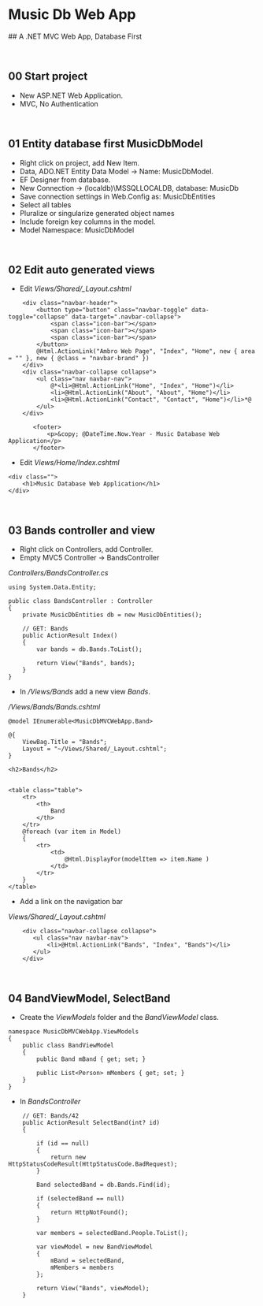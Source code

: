 # Music Db Web App
﻿## A .NET MVC Web App, Database First



&nbsp;
## 00 Start project

* New ASP.NET Web Application.
* MVC, No Authentication



&nbsp;
## 01 Entity database first MusicDbModel

* Right click on project, add New Item.
* Data, ADO.NET Entity Data Model -> Name: MusicDbModel.
* EF Designer from database.
* New Connection -> (localdb)\MSSQLLOCALDB, database: MusicDb
* Save connection settings in Web.Config as: MusicDbEntities
* Select all tables
* Pluralize or singularize generated object names
* Include foreign key columns in the model.
* Model Namespace: MusicDbModel



&nbsp;
## 02 Edit auto generated views

* Edit *Views/Shared/_Layout.cshtml*

```
    <div class="navbar-header">
        <button type="button" class="navbar-toggle" data-toggle="collapse" data-target=".navbar-collapse">
            <span class="icon-bar"></span>
            <span class="icon-bar"></span>
            <span class="icon-bar"></span>
        </button>
        @Html.ActionLink("Ambro Web Page", "Index", "Home", new { area = "" }, new { @class = "navbar-brand" })
    </div>
    <div class="navbar-collapse collapse">
        <ul class="nav navbar-nav">
            @*<li>@Html.ActionLink("Home", "Index", "Home")</li>
            <li>@Html.ActionLink("About", "About", "Home")</li>
            <li>@Html.ActionLink("Contact", "Contact", "Home")</li>*@
        </ul>        
    </div>

```
```
       <footer>
           <p>&copy; @DateTime.Now.Year - Music Database Web Application</p>
       </footer>
```


* Edit *Views/Home/Index.cshtml*

```
<div class="">
    <h1>Music Database Web Application</h1>    
</div>
```





&nbsp;
## 03 Bands controller and view

* Right click on Controllers, add Controller.
* Empty MVC5 Controller -> BandsController

*Controllers/BandsController.cs*
```
using System.Data.Entity;
```
```
public class BandsController : Controller
{
    private MusicDbEntities db = new MusicDbEntities();

    // GET: Bands
    public ActionResult Index()
    {
        var bands = db.Bands.ToList();

        return View("Bands", bands);
    }
}
```


* In */Views/Bands* add a new view *Bands*.

*/Views/Bands/Bands.cshtml*
```
@model IEnumerable<MusicDbMVCWebApp.Band>

@{
    ViewBag.Title = "Bands";
    Layout = "~/Views/Shared/_Layout.cshtml";
}

<h2>Bands</h2>


<table class="table">
    <tr>
        <th>
            Band
        </th>
    </tr>
    @foreach (var item in Model)
    {
        <tr>
            <td>
                @Html.DisplayFor(modelItem => item.Name )
            </td>
        </tr>
    }
</table>
```

* Add a link on the navigation bar

*Views/Shared/_Layout.cshtml*
```
    <div class="navbar-collapse collapse">
       <ul class="nav navbar-nav">
           <li>@Html.ActionLink("Bands", "Index", "Bands")</li>
       </ul>       
    </div>
```

&nbsp;
## 04 BandViewModel, SelectBand

* Create the *ViewModels* folder and the *BandViewModel* class.

```
namespace MusicDbMVCWebApp.ViewModels
{
    public class BandViewModel
    {
        public Band mBand { get; set; }

        public List<Person> mMembers { get; set; }
    }
}
```


* In *BandsController*

```
    // GET: Bands/42
    public ActionResult SelectBand(int? id)
    {

        if (id == null)
        {
            return new HttpStatusCodeResult(HttpStatusCode.BadRequest);
        }

        Band selectedBand = db.Bands.Find(id);

        if (selectedBand == null)
        {
            return HttpNotFound();
        }

        var members = selectedBand.People.ToList();

        var viewModel = new BandViewModel
        {
            mBand = selectedBand,
            mMembers = members                
        };

        return View("Bands", viewModel);
    }
```
